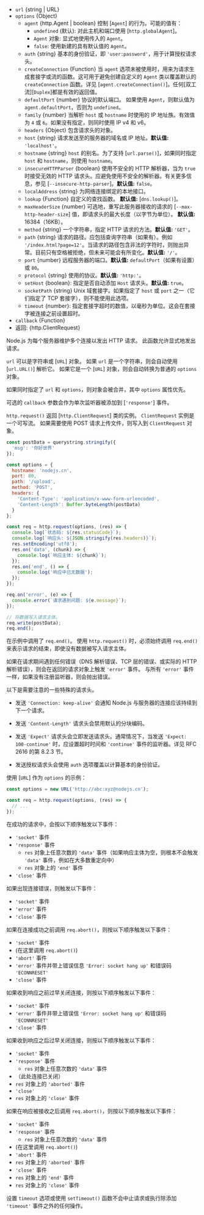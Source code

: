 <!-- YAML
added: v0.3.6
changes:
  - version: v13.8.0
    pr-url: https://github.com/nodejs/node/pull/31448
    description: The `insecureHTTPParser` option is supported now.
  - version: v13.3.0
    pr-url: https://github.com/nodejs/node/pull/30570
    description: The `maxHeaderSize` option is supported now.
  - version: v10.9.0
    pr-url: https://github.com/nodejs/node/pull/21616
    description: The `url` parameter can now be passed along with a separate
                 `options` object.
  - version: v7.5.0
    pr-url: https://github.com/nodejs/node/pull/10638
    description: The `options` parameter can be a WHATWG `URL` object.
-->

* `url` {string | URL}
* `options` {Object}
  * `agent` {http.Agent | boolean} 控制 [`Agent`] 的行为。可能的值有：
    * `undefined` (默认): 对此主机和端口使用 [`http.globalAgent`]。
    * `Agent` 对象: 显式地使用传入的 `Agent`。
    * `false`: 使用新建的具有默认值的 `Agent`。
  * `auth` {string} 基本的身份验证，即 `'user:password'`，用于计算授权请求头。
  * `createConnection` {Function} 当 `agent` 选项未被使用时，用来为请求生成套接字或流的函数。这可用于避免创建自定义的 `Agent` 类以覆盖默认的 `createConnection` 函数。详见 [`agent.createConnection()`]。任何[双工流][`Duplex`]都是有效的返回值。
  * `defaultPort` {number} 协议的默认端口。 如果使用 `Agent`，则默认值为 `agent.defaultPort`，否则为 `undefined`。  
  * `family` {number} 当解析 `host` 或 `hostname` 时使用的 IP 地址族。有效值为 `4` 或 `6`。如果没有指定，则同时使用 IP v4 和 v6。
  * `headers` {Object} 包含请求头的对象。
  * `host` {string} 请求发送至的服务器的域名或 IP 地址。**默认值:** `'localhost'`。
  * `hostname` {string} `host` 的别名。为了支持 [`url.parse()`]，如果同时指定 `host` 和 `hostname`，则使用 `hostname`。
  * `insecureHTTPParser` {boolean} 使用不安全的 HTTP 解析器，当为 `true` 时接受无效的 HTTP 请求头。应避免使用不安全的解析器。有关更多信息，参见 [`--insecure-http-parser`]。**默认值:** `false`。
  * `localAddress` {string} 为网络连接绑定的本地接口。
  * `lookup` {Function} 自定义的查找函数。 **默认值:** [`dns.lookup()`]。
  * `maxHeaderSize` {number} 可选地，重写此服务器接收的请求的 [`--max-http-header-size`] 值，即请求头的最大长度（以字节为单位）。 **默认值:** 16384（16KB）。
  * `method` {string} 一个字符串，指定 HTTP 请求的方法。**默认值:** `'GET'`。
  * `path` {string} 请求的路径。应包括查询字符串（如果有）。例如 `'/index.html?page=12'`。当请求的路径包含非法的字符时，则抛出异常。目前只有空格被拒绝，但未来可能会有所变化。**默认值:** `'/'`。
  * `port` {number} 远程服务器的端口。**默认值:** `defaultPort`（如果有设置）或 `80`。
  * `protocol` {string} 使用的协议。**默认值:** `'http:'`。
  * `setHost` {boolean}: 指定是否自动添加 `Host` 请求头。**默认值:** `true`。
  * `socketPath` {string} Unix 域套接字。如果指定了 `host` 或 `port` 之一（它们指定了 TCP 套接字），则不能使用此选项。
  * `timeout` {number}: 指定套接字超时的数值，以毫秒为单位。这会在套接字被连接之前设置超时。
* `callback` {Function}
* 返回: {http.ClientRequest}

Node.js 为每个服务器维护多个连接以发出 HTTP 请求。
此函数允许显式地发出请求。

`url` 可以是字符串或 [`URL`] 对象。
如果 `url` 是一个字符串，则会自动使用 [`url.URL()`] 解析它。
如果它是一个 [`URL`] 对象，则会自动转换为普通的 `options` 对象。

如果同时指定了 `url` 和 `options`，则对象会被合并，其中 `options` 属性优先。

可选的 `callback` 参数会作为单次监听器被添加到 [`'response'`] 事件。

`http.request()` 返回 [`http.ClientRequest`] 类的实例。 
`ClientRequest` 实例是一个可写流。
如果需要使用 POST 请求上传文件，则写入到 `ClientRequest` 对象。

```js
const postData = querystring.stringify({
  'msg': '你好世界'
});

const options = {
  hostname: 'nodejs.cn',
  port: 80,
  path: '/upload',
  method: 'POST',
  headers: {
    'Content-Type': 'application/x-www-form-urlencoded',
    'Content-Length': Buffer.byteLength(postData)
  }
};

const req = http.request(options, (res) => {
  console.log(`状态码: ${res.statusCode}`);
  console.log(`响应头: ${JSON.stringify(res.headers)}`);
  res.setEncoding('utf8');
  res.on('data', (chunk) => {
    console.log(`响应主体: ${chunk}`);
  });
  res.on('end', () => {
    console.log('响应中已无数据');
  });
});

req.on('error', (e) => {
  console.error(`请求遇到问题: ${e.message}`);
});

// 将数据写入请求主体。
req.write(postData);
req.end();
```

在示例中调用了 `req.end()`。
使用 `http.request()` 时，必须始终调用 `req.end()` 来表示请求的结束，即使没有数据被写入请求主体。

如果在请求期间遇到任何错误（DNS 解析错误、TCP 层的错误、或实际的 HTTP 解析错误），则会在返回的请求对象上触发 `'error'` 事件。
与所有 `'error'` 事件一样，如果没有注册监听器，则会抛出错误。

以下是需要注意的一些特殊的请求头。

* 发送 `'Connection: keep-alive'` 会通知 Node.js 与服务器的连接应该持续到下一个请求。

* 发送 `'Content-Length'` 请求头会禁用默认的分块编码。

* 发送 `'Expect'` 请求头会立即发送请求头。通常情况下，当发送 `'Expect: 100-continue'` 时，应设置超时时间和 `'continue'` 事件的监听器。详见 RFC 2616 的第 8.2.3 节。

* 发送授权请求头会使用 `auth` 选项覆盖以计算基本的身份验证。

使用 [`URL`] 作为 `options` 的示例：

```js
const options = new URL('http://abc:xyz@nodejs.cn');

const req = http.request(options, (res) => {
  // ...
});
```

在成功的请求中，会按以下顺序触发以下事件：

* `'socket'` 事件
* `'response'` 事件
  * `res` 对象上任意次数的 `'data'` 事件（如果响应主体为空，则根本不会触发 `'data'` 事件，例如在大多数重定向中）
  * `res` 对象上的 `'end'` 事件
* `'close'` 事件

如果出现连接错误，则触发以下事件：

* `'socket'` 事件
* `'error'` 事件
* `'close'` 事件

如果在连接成功之前调用 `req.abort()`，则按以下顺序触发以下事件：

* `'socket'` 事件
* (在这里调用 `req.abort()`)
* `'abort'` 事件
* `'error'` 事件并带上错误信息 `'Error: socket hang up'` 和错误码 `'ECONNRESET'`
* `'close'` 事件

如果收到响应之前过早关闭连接，则按以下顺序触发以下事件：

* `'socket'` 事件
* `'error'` 事件并带上错误信 `'Error: socket hang up'` 和错误码 `'ECONNRESET'`
* `'close'` 事件

如果收到响应之后过早关闭连接，则按以下顺序触发以下事件：


* `'socket'` 事件
* `'response'` 事件
  * `res` 对象上任意次数的 `'data'` 事件
* （此处连接已关闭）
* `res` 对象上的 `'aborted'` 事件
* `'close'`
* `res` 对象上的 `'close'` 事件

如果在响应被接收之后调用 `req.abort()`，则按以下顺序触发以下事件：

* `'socket'` 事件
* `'response'` 事件
  * `res` 对象上任意次数的 `'data'` 事件
* (在这里调用 `req.abort()`)
* `'abort'` 事件
* `res` 对象上的 `'aborted'` 事件
* `'close'` 事件
* `res` 对象上的 `'end'` 事件
* `res` 对象上的 `'close'` 事件

设置 `timeout` 选项或使用 `setTimeout()` 函数不会中止请求或执行除添加 `'timeout'` 事件之外的任何操作。
